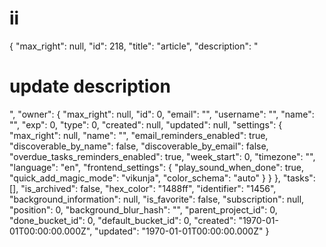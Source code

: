 # ii
{
    "max_right": null,
    "id": 218,
    "title": "article",
    "description": "<h1>update description</h1>",
    "owner": {
        "max_right": null,
        "id": 0,
        "email": "",
        "username": "",
        "name": "",
        "exp": 0,
        "type": 0,
        "created": null,
        "updated": null,
        "settings": {
            "max_right": null,
            "name": "",
            "email_reminders_enabled": true,
            "discoverable_by_name": false,
            "discoverable_by_email": false,
            "overdue_tasks_reminders_enabled": true,
            "week_start": 0,
            "timezone": "",
            "language": "en",
            "frontend_settings": {
                "play_sound_when_done": true,
                "quick_add_magic_mode": "vikunja",
                "color_schema": "auto"
            }
        }
    },
    "tasks": [],
    "is_archived": false,
    "hex_color": "1488ff",
    "identifier": "1456",
    "background_information": null,
    "is_favorite": false,
    "subscription": null,
    "position": 0,
    "background_blur_hash": "",
    "parent_project_id": 0,
    "done_bucket_id": 0,
    "default_bucket_id": 0,
    "created": "1970-01-01T00:00:00.000Z",
    "updated": "1970-01-01T00:00:00.000Z"
}

